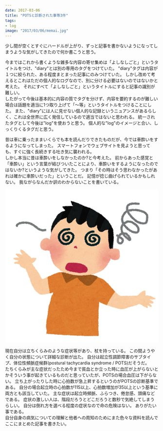 ```yaml
---
date: 2017-03-06
title: "POTSと診断された事等3件"
tags:
- log
image: "2017/03/06/memai.jpg"
---
```


少し間が空くとすぐにハードルが上がり、ずっと記事を書かないようになってしまうような気がしてきたので何か書こうと思う。

今まではこれから書くような雑多な内容の寄せ集めは「よしなしごと」というタイトルをつけ、"diary"とは別の専用のタグをつけていた。
"diary"タグは内容が１つに絞られた、ある程度まとまった記事にのみつけていた。
しかし改めて考えるとこれはただの個人的なログなので、別に分ける必要はないのではないかと考えた。
それにすべて「よしなしごと」というタイトルにすると記事の識別が難しい。  
したがって今後は基本的に内容の質でタグを分けず、内容を要約するのが難しい場合は話題を適当に1つ取り上げて「〜等」というタイトルをつけることにした。
また、"diary"には人に見せない個人的な記録というニュアンスがあるらしく、これは全世界に広く発信しているので適当ではないと思われる。
統一されたタグとして今後は"log"を使おうと思う。
個人的な"log"のイメージと合い、しっくりくるタグだと思う。

昔は車に乗ったままいくらでも本を読んだりできたものだが、今では車酔いをするようになってしまった。
スマートフォンでウェブサイトを見ようと思っても、すぐに強く長続きする吐き気に襲われる。  
しかし本当に昔は車酔いをしなかったのか?と今考えた。
前からあった感覚と「車酔い」という言葉が結びついたことにより、車酔いをするようになったのではないか?というような気がしてきた。
つまり「その時はそう思わなかったがあれは確かに車酔いだった」ということだ。
記憶が捻じ曲げられているかもしれない。
我ながらなんだか訳のわからないことを書いている。

[![めまいを起こしている人のイラスト](/assets/2017/03/06/memai.jpg)](http://www.irasutoya.com/2013/07/blog-post_2135.html)

現在自分は立ちくらみのような症状等があり、杖を持っている。
この間ようやく自分の状態について詳細な診断が出た。
自分は起立性調節障害のサブタイプ、体位性頻脈症候群(postural tachycardia syndrome / POTS)だそうだ。  
たちくらみが主な症状だったため今まで貧血とか立った時に血圧が上がらないとかそういう事が起きているものだと思っていたが、POTSの場合血圧は下がらない。
立ち上がったりした時に心拍数が急上昇するというのがPOTSの診断基準である。
自分の場合起立時の心拍数が115以上、心拍数増加が35以上という基準に両方とも該当していた。
主な症状は起立時頻脈、ふらつき、倦怠感、頭痛などである。
症状の激しい人は、階段だろうとどこだろうと数秒で気絶してしまうらしい。
自分は倒れ方を選べる程度の症状なので命の危険はない。
ありがたい事である。  
自分自身の病気についての理解と他者への周知のためにまた色々な資料を読んでここにまとめた記事を書きたい。